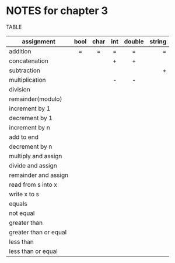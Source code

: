 # NOTES for chapter 3

TABLE


| assignment | bool | char | int | double | string |
| ---------- |:----:|:----:|:---:|:------:| -----:|
| addition |   =     |=     |=     |=     |=     |
| concatenation |   |       |+       |+       |       |
| subtraction | |       |       |       |  +     |
| multiplication |  |       |    -   |  -     |       |
| division |    |       |       |       |       |
| remainder(modulo) ||       |       |       |       |
| increment by 1 ||       |       |       |       |
| decrement by 1 ||       |       |       |       |
| increment by n ||       |       |       |       |
| add to end ||       |       |       |       |
| decrement by n ||       |       |       |       |
| multiply and assign ||       |       |       |       |
| divide and assign ||       |       |       |       |
| remainder and assign ||       |       |       |       |
| read from s into x ||       |       |       |       |
| write x to s ||       |       |       |       |
| equals ||       |       |       |       |
| not equal ||       |       |       |       |
| greater than ||       |       |       |       |
| greater than or equal ||       |       |       |       |
| less than ||       |       |       |       |
| less than or equal ||       |       |       |       |